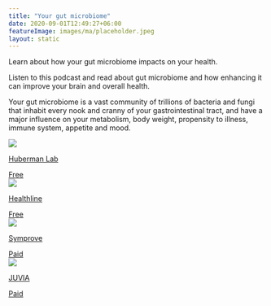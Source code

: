 ```yaml
---
title: "Your gut microbiome"
date: 2020-09-01T12:49:27+06:00
featureImage: images/ma/placeholder.jpeg
layout: static
---
```


Learn about how your gut microbiome impacts on your health.

Listen to this podcast and read about gut microbiome and how enhancing it can improve your brain and overall health.

Your gut microbiome is a vast community of trillions of bacteria and fungi that inhabit every nook and cranny of your gastrointestinal tract, and have a major influence on your metabolism, body weight, propensity to illness, immune system, appetite and mood.

<a class="ma-link" href="https://hubermanlab.com/how-to-enhance-your-gut-microbiome-for-brain-and-overall-health/"><div class="ma-card ma-card-Health"><div class="ma-icon"><img src ="/images/Icon-check - health - opacity.svg"/></div><div class="ma-name"><p>Huberman Lab</p></div><div class="ma-paid-text"><span>Free</span></div></div></a><a class="ma-link" href="https://www.healthline.com/nutrition/microbiome-diet#guidelines"><div class="ma-card ma-card-Health"><div class="ma-icon"><img src ="/images/Icon-check - health - opacity.svg"/></div><div class="ma-name"><p>Healthline</p></div><div class="ma-paid-text"><span>Free</span></div></div></a><a class="ma-link" href="https://www.awin1.com/cread.php?awinmid=22527&awinaffid=1198638&ued=https%3A%2F%2Fwww.symprove.com%2F"><div class="ma-card ma-card-Health"><div class="ma-icon"><img src ="/images/Icon-pound - health - opacity.svg"/></div><div class="ma-name"><p>Symprove</p></div><div class="ma-paid-text"><span>Paid</span></div></div></a><a class="ma-link" href="https://www.awin1.com/cread.php?awinmid=55131&awinaffid=1198638&ued=https%3A%2F%2Fjuvia.me%2F"><div class="ma-card ma-card-Health"><div class="ma-icon"><img src ="/images/Icon-pound - health - opacity.svg"/></div><div class="ma-name"><p>JUVIA</p></div><div class="ma-paid-text"><span>Paid</span></div></div></a>  

<br/><br/>






